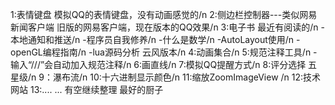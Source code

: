 1:表情键盘 模拟QQ的表情键盘，没有动画感觉的/n
2:侧边栏控制器---类似网易新闻客户端 旧版的网易客户端，现在版本的QQ效果/n
3:电子书 最近有阅读的/n
    -本地通知和推送/n
    -程序员自我修养/n
    -什么是数学/n
    -AutoLayout使用/n
    -openGL编程指南/n
    -lua源码分析 云风版本/n
4:动画集合/n
5:规范注释工具/n
	-输入“///”会自动加入规范注释/n
6:画直线/n
7:模拟QQ提醒方式/n
8:评分选择  五星级/n
9：瀑布流/n
10:十六进制显示颜色/n
11:缩放ZoomImageView /n
12:技术网站
13:....
...
有空继续整理
    最好的厨子